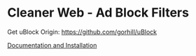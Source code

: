 # Cleaner Web - Ad Block Filters
Get uBlock Origin: https://github.com/gorhill/uBlock

[Documentation and Installation](https://rovyko.github.io/cleaner-web/)